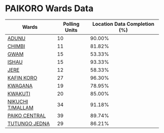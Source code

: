 
# PAIKORO Wards Data

| Wards | Polling Units | Location Data Completion (%) |
| ---- | ----- | ------- |
| [ADUNU](./wards/17184-adunu) | 10 | 90.00% |
| [CHIMBI](./wards/17185-chimbi) | 11 | 81.82% |
| [GWAM](./wards/17186-gwam) | 15 | 53.33% |
| [ISHAU](./wards/17187-ishau) | 15 | 93.33% |
| [JERE](./wards/17188-jere) | 12 | 58.33% |
| [KAFIN KORO](./wards/17189-kafin-koro) | 27 | 96.30% |
| [KWAGANA](./wards/17190-kwagana) | 19 | 78.95% |
| [KWAKUTI](./wards/17191-kwakuti) | 20 | 85.00% |
| [NIKUCHI T/MALLAM](./wards/17192-nikuchi-t/mallam) | 34 | 91.18% |
| [PAIKO CENTRAL](./wards/17193-paiko-central) | 39 | 89.74% |
| [TUTUNGO JEDNA](./wards/17194-tutungo-jedna) | 29 | 86.21% |





